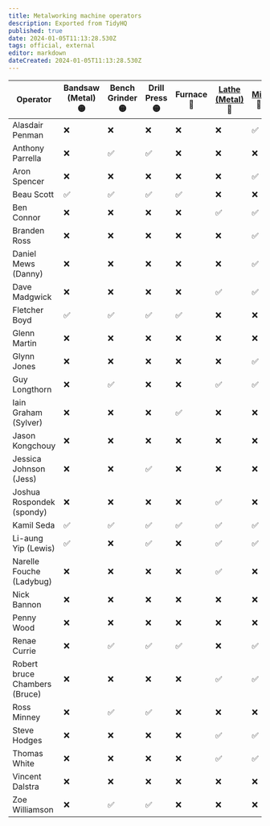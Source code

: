 ```yaml
---
title: Metalworking machine operators
description: Exported from TidyHQ
published: true
date: 2024-01-05T11:13:28.530Z
tags: official, external
editor: markdown
dateCreated: 2024-01-05T11:13:28.530Z
---
```


| Operator | Bandsaw (Metal) 🟡| Bench Grinder 🟡| Drill Press 🟡| Furnace 🔴| [Lathe (Metal)](/tools/lathe) 🔴| [Mill](/tools/milling_machine) 🔴| Plasma Cutter 🟡| [Router (CNC)](/tools/cnc/swarf/swarfomat) 🔴| Saw (Friction) 🟡| Welder (MIG) 🟡| Welder (Stick/SMAW) 🟡| 
| --- | --- | --- | --- | --- | --- | --- | --- | --- | --- | --- | --- |
| Alasdair Penman | ❌ | ❌ | ❌ | ❌ | ❌ | ✅ | ❌ | ❌ | ❌ | ❌ | ❌ | 
| Anthony Parrella | ❌ | ✅ | ✅ | ❌ | ❌ | ❌ | ❌ | ❌ | ❌ | ❌ | ❌ | 
| Aron Spencer | ❌ | ❌ | ❌ | ❌ | ❌ | ✅ | ❌ | ❌ | ❌ | ❌ | ❌ | 
| Beau Scott | ✅ | ✅ | ✅ | ✅ | ❌ | ❌ | ✅ | ✅ | ✅ | ✅ | ✅ | 
| Ben Connor | ❌ | ❌ | ❌ | ❌ | ✅ | ✅ | ❌ | ✅ | ❌ | ❌ | ❌ | 
| Branden Ross | ❌ | ❌ | ❌ | ❌ | ❌ | ✅ | ❌ | ❌ | ❌ | ❌ | ❌ | 
| Daniel Mews (Danny) | ❌ | ❌ | ❌ | ❌ | ❌ | ✅ | ❌ | ❌ | ❌ | ❌ | ❌ | 
| Dave Madgwick | ❌ | ❌ | ❌ | ❌ | ✅ | ✅ | ❌ | ❌ | ❌ | ❌ | ❌ | 
| Fletcher Boyd | ✅ | ✅ | ✅ | ✅ | ❌ | ❌ | ✅ | ✅ | ✅ | ✅ | ✅ | 
| Glenn Martin | ❌ | ❌ | ❌ | ❌ | ❌ | ❌ | ❌ | ✅ | ❌ | ❌ | ❌ | 
| Glynn Jones | ❌ | ❌ | ❌ | ❌ | ❌ | ✅ | ❌ | ✅ | ❌ | ❌ | ❌ | 
| Guy Longthorn | ❌ | ✅ | ❌ | ❌ | ✅ | ✅ | ✅ | ❌ | ✅ | ✅ | ✅ | 
| Iain Graham (Sylver) | ❌ | ❌ | ❌ | ✅ | ❌ | ❌ | ❌ | ✅ | ❌ | ❌ | ❌ | 
| Jason Kongchouy | ❌ | ❌ | ❌ | ❌ | ❌ | ❌ | ❌ | ✅ | ❌ | ❌ | ❌ | 
| Jessica Johnson (Jess) | ❌ | ❌ | ✅ | ❌ | ❌ | ❌ | ❌ | ❌ | ❌ | ❌ | ❌ | 
| Joshua Rospondek (spondy) | ❌ | ❌ | ❌ | ❌ | ✅ | ❌ | ❌ | ✅ | ❌ | ❌ | ❌ | 
| Kamil Seda | ✅ | ✅ | ✅ | ✅ | ✅ | ✅ | ✅ | ❌ | ✅ | ✅ | ✅ | 
| Li-aung Yip (Lewis) | ✅ | ❌ | ✅ | ❌ | ✅ | ✅ | ❌ | ❌ | ❌ | ❌ | ❌ | 
| Narelle Fouche (Ladybug) | ❌ | ❌ | ❌ | ❌ | ✅ | ❌ | ❌ | ❌ | ❌ | ❌ | ❌ | 
| Nick Bannon | ❌ | ❌ | ❌ | ❌ | ❌ | ❌ | ❌ | ✅ | ❌ | ❌ | ❌ | 
| Penny Wood | ❌ | ❌ | ❌ | ❌ | ❌ | ❌ | ❌ | ✅ | ❌ | ❌ | ❌ | 
| Renae Currie | ❌ | ✅ | ✅ | ✅ | ❌ | ✅ | ❌ | ❌ | ✅ | ❌ | ❌ | 
| Robert bruce Chambers (Bruce) | ❌ | ❌ | ❌ | ❌ | ✅ | ✅ | ❌ | ❌ | ❌ | ❌ | ❌ | 
| Ross Minney | ❌ | ✅ | ✅ | ❌ | ❌ | ❌ | ❌ | ❌ | ❌ | ❌ | ❌ | 
| Steve Hodges | ❌ | ❌ | ❌ | ❌ | ✅ | ✅ | ❌ | ❌ | ❌ | ❌ | ❌ | 
| Thomas White | ❌ | ❌ | ❌ | ❌ | ✅ | ✅ | ❌ | ✅ | ❌ | ❌ | ❌ | 
| Vincent Dalstra | ❌ | ❌ | ❌ | ❌ | ❌ | ❌ | ❌ | ✅ | ❌ | ❌ | ❌ | 
| Zoe Williamson | ❌ | ✅ | ✅ | ❌ | ❌ | ❌ | ❌ | ❌ | ❌ | ❌ | ❌ | 
